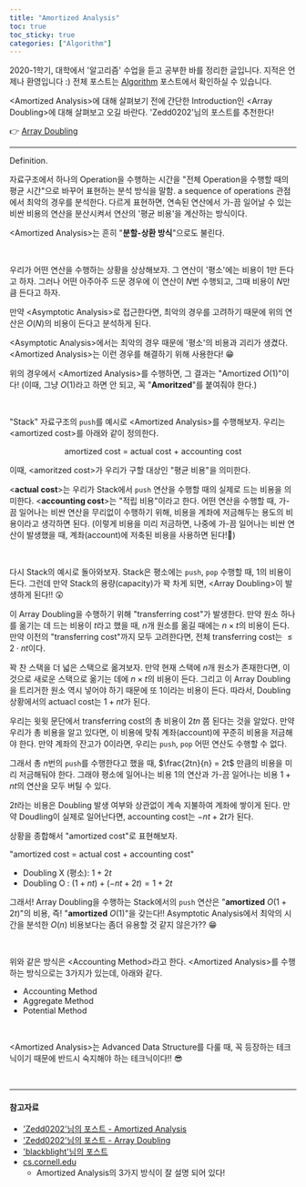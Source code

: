 ```yaml
---
title: "Amortized Analysis"
toc: true
toc_sticky: true
categories: ["Algorithm"]
---
```




2020-1학기, 대학에서 '알고리즘' 수업을 듣고 공부한 바를 정리한 글입니다. 지적은 언제나 환영입니다 :) 전체 포스트는 [Algorithm](/categories/algorithm) 포스트에서 확인하실 수 있습니다.

\<Amortized Analysis\>에 대해 살펴보기 전에 간단한 Introduction인 \<Array Doubling\>에 대해 살펴보고 오길 바란다. 'Zedd0202'님의 포스트를 추천한다!

👉 [Array Doubling](https://zeddios.tistory.com/62)

<hr/>

<span class="statement-title">Definition.</span><br>

자료구조에서 하나의 Operation을 수행하는 시간을 "전체 Operation을 수행할 때의 평균 시간"으로 바꾸어 표현하는 분석 방식을 말함. <span class="half_HL">a sequence of operations 관점에서 최악의 경우를 분석한다.</span> 다르게 표현하면, <span class="half_HL">연속된 연산에서 가-끔 일어날 수 있는 비싼 비용의 연산을 분산시켜서 연산의 '평균 비용'을 계산</span>하는 방식이다.

\<Amortized Analysis\>는 흔히 "**분할-상환 방식**"으로도 불린다.

<br/>

우리가 어떤 연산을 수행하는 상황을 상상해보자. 그 연산이 '평소'에는 비용이 $1$만 든다고 하자. 그러나 어떤 아주아주 드문 경우에 이 연산이 $N$번 수행되고, 그때 비용이 $N$만큼 든다고 하자.

만약 \<Asymptotic Analysis\>로 접근한다면, 최악의 경우를 고려하기 때문에 위의 연산은 $O(N)$의 비용이 든다고 분석하게 된다.

\<Asymptotic Analysis\>에서는 최악의 경우 때문에 '평소'의 비용과 괴리가 생겼다. \<Amortized Analysis\>는 이런 경우를 해결하기 위해 사용한다! 😁

위의 경우에서 \<Amortized Analysis\>를 수행하면, 그 결과는 "Amortized $O(1)$"이다! (이때, 그냥 $O(1)$라고 하면 안 되고, 꼭 "**Amoritzed**"를 붙여줘야 한다.)

<br/>

"Stack" 자료구조의 `push`를 예시로 \<Amortized Analysis\>를 수행해보자. 우리는 \<amortized cost\>를 아래와 같이 정의한다.

<div class="statement" markdown="1" align="center">

amortized cost = actual cost + accounting cost

</div>

이때, \<amoritzed cost\>가 우리가 구할 대상인 "평균 비용"을 의미한다.

\<**actual cost**\>는 우리가 Stack에서 `push` 연산을 수행할 때의 실제로 드는 비용을 의미한다. \<**accounting cost**\>는 "적립 비용"이라고 한다. 어떤 연산을 수행할 때, 가-끔 일어나는 비싼 연산을 무리없이 수행하기 위해, 비용을 계좌에 저금해두는 용도의 비용이라고 생각하면 된다. (이렇게 비용을 미리 저금하면, 나중에 가-끔 일어나는 비싼 연산이 발생했을 때, 계좌(account)에 저축된 비용을 사용하면 된다!🤩)

<br/>

다시 Stack의 예시로 돌아와보자. Stack은 평소에는 `push`, `pop` 수행할 때, $1$의 비용이 든다. 그런데 만약 Stack의 용량(capacity)가 꽉 차게 되면, \<Array Doubling\>이 발생하게 된다!! 😲

이 Array Doubling을 수행하기 위해 "transferring cost"가 발생한다. 만약 원소 하나를 옮기는 데 드는 비용이 $t$라고 했을 때, $n$개 원소를 옮길 때에는 $n \times t$의 비용이 든다. 만약 이전의 "transferring cost"까지 모두 고려한다면, 전체 transferring cost는 $\le 2 \cdot n t$이다.

꽉 찬 스택을 더 넓은 스택으로 옮겨보자. 만약 현재 스택에 $n$개 원소가 존재한다면, 이것으로 새로운 스택으로 옮기는 데에 $n \times t$의 비용이 든다. 그리고 이 Array Doubling을 트리거한 원소 역시 넣어야 하기 때문에 또 $1$이라는 비용이 든다. 따라서, Doubling 상황에서의 actuacl cost는 $1 + nt$가 된다.

우리는 윗윗 문단에서 transferring cost의 총 비용이 $2tn$ 쯤 된다는 것을 알았다. 만약 우리가 총 비용을 알고 있다면, 이 비용에 맞춰 계좌(account)에 꾸준히 비용을 저금해야 한다. 만약 계좌의 잔고가 0이라면, 우리는 `push`, `pop` 어떤 연산도 수행할 수 없다.

그래서 <span class="half_HL">총 $n$번의 `push`를 수행한다고 했을 때, $\frac{2tn}{n} = 2t$ 만큼의 비용을 미리 저금해둬야 한다.</span> 그래야 평소에 일어나는 비용 $1$의 연산과 가-끔 일어나는 비용 $1+nt$의 연산을 모두 버틸 수 있다.

$2t$라는 비용은 Doubling 발생 여부와 상관없이 계속 지불하여 계좌에 쌓이게 된다. 만약 Doudling이 실제로 일어난다면, accounting cost는 $- nt + 2t$가 된다.

상황을 종합해서 "amortized cost"로 표현해보자.

"amortized cost  = actual cost + accounting cost"

- Doubling X (평소): $1 + 2t$
- Doubling O : $(1+nt) + (-nt + 2t) = 1 + 2t$

그래서! Array Doubling을 수행하는 Stack에서의 `push` 연산은 "**amortized** $O(1+2t)$"의 비용, 즉! "**amortized** $O(1)$"을 갖는다!! Asymptotic Analysis에서 최악의 시간을 분석한 $O(n)$ 비용보다는 좀더 유용할 것 같지 않은가?? 😁

<br/>

위와 같은 방식은 \<Accounting Method\>라고 한다. \<Amortized Analysis\>를 수행하는 방식으로는 3가지가 있는데, 아래와 같다.

- Accounting Method
- Aggregate Method
- Potential Method

<br/>

\<Amortized Analysis\>는 Advanced Data Structure를 다룰 때, 꼭 등장하는 테크닉이기 때문에 반드시 숙지해야 하는 테크닉이다!! 😎

<br/>

<hr/>

#### 참고자료

- ['Zedd0202'님의 포스트 - Amortized Analysis](https://zeddios.tistory.com/60)
- ['Zedd0202'님의 포스트 - Array Doubling](https://zeddios.tistory.com/62)
- ['blackblight'님의 포스트](https://blog.naver.com/blackblight/40098147530)
- [cs.cornell.edu](http://www.cs.cornell.edu/courses/cs3110/2011sp/Lectures/lec20-amortized/amortized.htm)
  - Amortized Analysis의 3가지 방식이 잘 설명 되어 있다!
